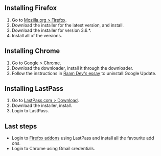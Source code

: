 ## Installing Firefox

 1. Go to [Mozilla.org > Firefox](http://www.mozilla.org/en-US/firefox/new/).
 2. Download the installer for the latest version, and install.
 3. Download the installer for version 3.6.*.
 4. Install all of the versions.

## Installing Chrome

 1. Go to [Google > Chrome](https://www.google.com/intl/en/chrome/browser/).
 2. Download the downloader, install it through the downloader.
 3. Follow the instructions in [Raam Dev's essay](http://raamdev.com/2008/howto-remove-google-software-update-on-mac-os-x/) to uninstall Google Update.

## Installing LastPass

 1. Go to [LastPass.com > Download](https://lastpass.com/misc_download.php).
 2. Download the installer, install.
 3. Login to LastPass.

## Last steps

 - Login to [Firefox addons](https://addons.mozilla.org/en-US/firefox/users/login?to=%2Fen-US%2Ffirefox%2F) using LastPass and install all the favourite add ons.
 - Login to Chrome using Gmail credentials.